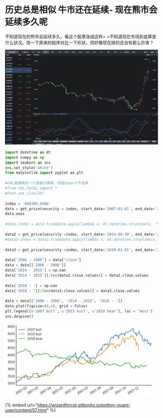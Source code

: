 # 历史总是相似 牛市还在延续- 现在熊市会延续多久呢

不知道现在的熊市会延续多久，看这个股票涨成这样= =不知道现在市场到底算是什么状况。改一下原来的程序对比一下形状，但好像现在跌的还没有那么厉害？

![](../.gitbook/assets/image%20%285%29.png)

```python
import datetime as dt
import numpy as np
import seaborn as sns
sns.set_style('white')
from matplotlib import pyplot as plt

#CAL是通联的一个金融计算库、但是import不进来
#from CAL.PyCAL import *
#font.set_size(20)

index = '000300.XSHG'
data = get_price(security = index, start_date='2007-01-01', end_date='2007-12-01')
data.axes

#data.index = data.tradeDate.apply(lambda x: dt.datetime.strptime(x, '%Y-%m-%d'))

data2 = get_price(security =index, start_date='2014-08-30', end_date='2015-06-28')
#data2.index = data2.tradeDate.apply(lambda x: dt.datetime.strptime(x, '%Y-%m-%d'))

data3 = get_price(security =index, start_date='2018-01-01', end_date='2018-11-18')

data['2006 - 2008'] = data['close']
data = data[['2006 - 2008']]
data['2014 - 2015'] = np.nan
data['2014 - 2015'][:len(data2.close.values)] = data2.close.values

data['2018 - '] = np.nan
data['2018 - '][:len(data3.close.values)] = data3.close.values

data = data[['2006 - 2008', '2014 - 2015', '2018 - ']]
data.plot(figsize=(8,4), grid = False)
plt.legend([u'2007 bull', u'2015 bull', u'2018 bear'], loc = 'best')
sns.despine()

```

![](../.gitbook/assets/image%20%284%29.png)



{% embed url="https://wizardforcel.gitbooks.io/python-quant-uqer/content/57.html" %}

